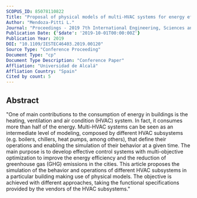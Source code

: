 ```yaml
---
SCOPUS_ID: 85078110822
Title: "Proposal of physical models of multi-HVAC systems for energy efficiency in smart buildings"
Author: "Mendoza-Pitti L."
Journal: "Proceedings - 2019 7th International Engineering, Sciences and Technology Conference, IESTEC 2019"
Publication Date: {'$date': '2019-10-01T00:00:00Z'}
Publication Year: 2019
DOI: "10.1109/IESTEC46403.2019.00120"
Source Type: "Conference Proceeding"
Document Type: "cp"
Document Type Description: "Conference Paper"
Affliation: "Universidad de Alcalá"
Affliation Country: "Spain"
Cited by count: 5
---
```


## Abstract
"One of main contributions to the consumption of energy in buildings is the heating, ventilation and air condition (HVAC) system. In fact, it consumes more than half of the energy. Multi-HVAC systems can be seen as an intermediate level of modeling, composed by different HVAC subsystems (e.g. boilers, chillers, heat pumps, among others), that define their operations and enabling the simulation of their behavior at a given time. The main purpose is to develop effective control systems with multi-objective optimization to improve the energy efficiency and the reduction of greenhouse gas (GHG) emissions in the cities. This article proposes the simulation of the behavior and operations of different HVAC subsystems in a particular building making use of physical models. The objective is achieved with different approaches, taking the functional specifications provided by the vendors of the HVAC subsystems."
